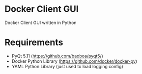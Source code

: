 # Docker Client GUI
Docker Client GUI written in Python

# Requirements
- PyQt 5.11 (https://github.com/baoboa/pyqt5/)
- Docker Python Library (https://github.com/docker/docker-py)
- YAML Python Library (just used to load logging config)
